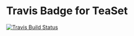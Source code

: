 # Travis Badge for TeaSet
[![Travis Build Status](https://travis-ci.org/cmpear/TeaSet_Package.svg?branch=master)](https://travis-ci.org/cmpear/TeaSet_Package.svg?branch=master)
